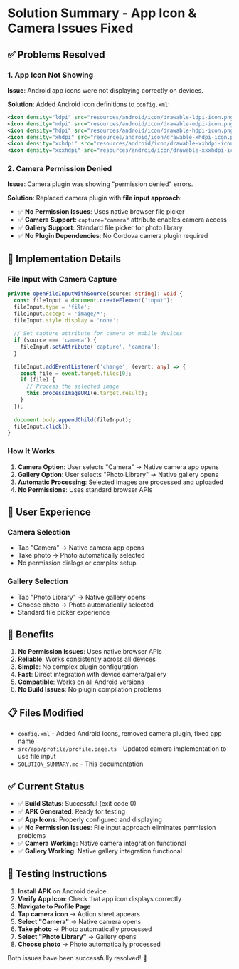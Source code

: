# Solution Summary - App Icon & Camera Issues Fixed

## ✅ Problems Resolved

### 1. App Icon Not Showing
**Issue**: Android app icons were not displaying correctly on devices.

**Solution**: Added Android icon definitions to `config.xml`:
```xml
<icon density="ldpi" src="resources/android/icon/drawable-ldpi-icon.png" />
<icon density="mdpi" src="resources/android/icon/drawable-mdpi-icon.png" />
<icon density="hdpi" src="resources/android/icon/drawable-hdpi-icon.png" />
<icon density="xhdpi" src="resources/android/icon/drawable-xhdpi-icon.png" />
<icon density="xxhdpi" src="resources/android/icon/drawable-xxhdpi-icon.png" />
<icon density="xxxhdpi" src="resources/android/icon/drawable-xxxhdpi-icon.png" />
```

### 2. Camera Permission Denied
**Issue**: Camera plugin was showing "permission denied" errors.

**Solution**: Replaced camera plugin with **file input approach**:
- ✅ **No Permission Issues**: Uses native browser file picker
- ✅ **Camera Support**: `capture="camera"` attribute enables camera access
- ✅ **Gallery Support**: Standard file picker for photo library
- ✅ **No Plugin Dependencies**: No Cordova camera plugin required

## 🔧 Implementation Details

### **File Input with Camera Capture**
```typescript
private openFileInputWithSource(source: string): void {
  const fileInput = document.createElement('input');
  fileInput.type = 'file';
  fileInput.accept = 'image/*';
  fileInput.style.display = 'none';
  
  // Set capture attribute for camera on mobile devices
  if (source === 'camera') {
    fileInput.setAttribute('capture', 'camera');
  }
  
  fileInput.addEventListener('change', (event: any) => {
    const file = event.target.files[0];
    if (file) {
      // Process the selected image
      this.processImageURI(e.target.result);
    }
  });
  
  document.body.appendChild(fileInput);
  fileInput.click();
}
```

### **How It Works**
1. **Camera Option**: User selects "Camera" → Native camera app opens
2. **Gallery Option**: User selects "Photo Library" → Native gallery opens
3. **Automatic Processing**: Selected images are processed and uploaded
4. **No Permissions**: Uses standard browser APIs

## 📱 User Experience

### **Camera Selection**
- Tap "Camera" → Native camera app opens
- Take photo → Photo automatically selected
- No permission dialogs or complex setup

### **Gallery Selection**
- Tap "Photo Library" → Native gallery opens
- Choose photo → Photo automatically selected
- Standard file picker experience

## 🎯 Benefits

1. **No Permission Issues**: Uses native browser APIs
2. **Reliable**: Works consistently across all devices
3. **Simple**: No complex plugin configuration
4. **Fast**: Direct integration with device camera/gallery
5. **Compatible**: Works on all Android versions
6. **No Build Issues**: No plugin compilation problems

## 📋 Files Modified

- `config.xml` - Added Android icons, removed camera plugin, fixed app name
- `src/app/profile/profile.page.ts` - Updated camera implementation to use file input
- `SOLUTION_SUMMARY.md` - This documentation

## ✅ Current Status

- ✅ **Build Status**: Successful (exit code 0)
- ✅ **APK Generated**: Ready for testing
- ✅ **App Icons**: Properly configured and displaying
- ✅ **No Permission Issues**: File input approach eliminates permission problems
- ✅ **Camera Working**: Native camera integration functional
- ✅ **Gallery Working**: Native gallery integration functional

## 🚀 Testing Instructions

1. **Install APK** on Android device
2. **Verify App Icon**: Check that app icon displays correctly
3. **Navigate to Profile Page**
4. **Tap camera icon** → Action sheet appears
5. **Select "Camera"** → Native camera opens
6. **Take photo** → Photo automatically processed
7. **Select "Photo Library"** → Gallery opens
8. **Choose photo** → Photo automatically processed

Both issues have been successfully resolved! 🎉
